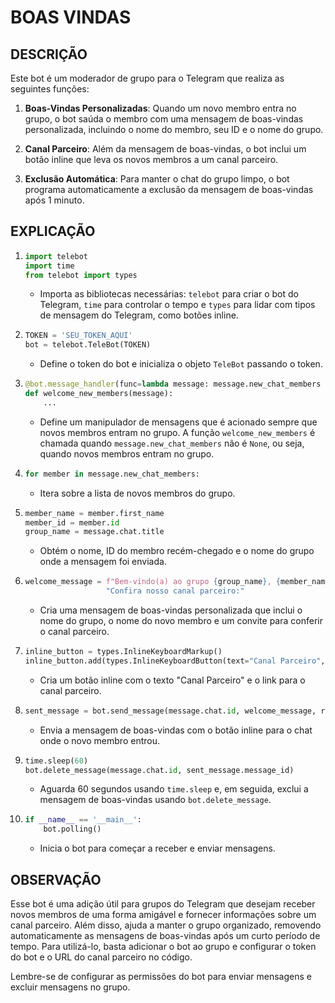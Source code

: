 # BOAS VINDAS
## DESCRIÇÃO
Este bot é um moderador de grupo para o Telegram que realiza as seguintes funções:

1. **Boas-Vindas Personalizadas**: Quando um novo membro entra no grupo, o bot saúda o membro com uma mensagem de boas-vindas personalizada, incluindo o nome do membro, seu ID e o nome do grupo.

2. **Canal Parceiro**: Além da mensagem de boas-vindas, o bot inclui um botão inline que leva os novos membros a um canal parceiro.

3. **Exclusão Automática**: Para manter o chat do grupo limpo, o bot programa automaticamente a exclusão da mensagem de boas-vindas após 1 minuto.

## EXPLICAÇÃO
1. ```python
   import telebot
   import time
   from telebot import types
   ```
   - Importa as bibliotecas necessárias: `telebot` para criar o bot do Telegram, `time` para controlar o tempo e `types` para lidar com tipos de mensagem do Telegram, como botões inline.

2. ```python
   TOKEN = 'SEU_TOKEN_AQUI'
   bot = telebot.TeleBot(TOKEN)
   ```
   - Define o token do bot e inicializa o objeto `TeleBot` passando o token.

3. ```python
   @bot.message_handler(func=lambda message: message.new_chat_members is not None)
   def welcome_new_members(message):
       ...
   ```
   - Define um manipulador de mensagens que é acionado sempre que novos membros entram no grupo. A função `welcome_new_members` é chamada quando `message.new_chat_members` não é `None`, ou seja, quando novos membros entram no grupo.

4. ```python
   for member in message.new_chat_members:
   ```
   - Itera sobre a lista de novos membros do grupo.

5. ```python
   member_name = member.first_name
   member_id = member.id
   group_name = message.chat.title
   ```
   - Obtém o nome, ID do membro recém-chegado e o nome do grupo onde a mensagem foi enviada.

6. ```python
   welcome_message = f"Bem-vindo(a) ao grupo {group_name}, {member_name} (ID: {member_id})!\n\n" \
                     "Confira nosso canal parceiro:"
   ```
   - Cria uma mensagem de boas-vindas personalizada que inclui o nome do grupo, o nome do novo membro e um convite para conferir o canal parceiro.

7. ```python
   inline_button = types.InlineKeyboardMarkup()
   inline_button.add(types.InlineKeyboardButton(text="Canal Parceiro", url="https://t.me/DIVULGACAO2023"))
   ```
   - Cria um botão inline com o texto "Canal Parceiro" e o link para o canal parceiro.

8. ```python
   sent_message = bot.send_message(message.chat.id, welcome_message, reply_markup=inline_button)
   ```
   - Envia a mensagem de boas-vindas com o botão inline para o chat onde o novo membro entrou.

9. ```python
   time.sleep(60)
   bot.delete_message(message.chat.id, sent_message.message_id)
   ```
   - Aguarda 60 segundos usando `time.sleep` e, em seguida, exclui a mensagem de boas-vindas usando `bot.delete_message`.

10. ```python
    if __name__ == '__main__':
        bot.polling()
    ```
    - Inicia o bot para começar a receber e enviar mensagens.

## OBSERVAÇÃO
Esse bot é uma adição útil para grupos do Telegram que desejam receber novos membros de uma forma amigável e fornecer informações sobre um canal parceiro. Além disso, ajuda a manter o grupo organizado, removendo automaticamente as mensagens de boas-vindas após um curto período de tempo. Para utilizá-lo, basta adicionar o bot ao grupo e configurar o token do bot e o URL do canal parceiro no código.

Lembre-se de configurar as permissões do bot para enviar mensagens e excluir mensagens no grupo.
